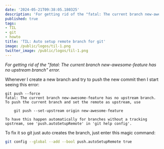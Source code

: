 ```yaml
---
date: '2024-05-21T09:38:05.180325'
description: 'For getting rid of the "fatal: The current branch new-awesome-feature has no upstream branch" error.'
published: true
tags:
- TIL
- git
- howto
title: 'TIL: Auto setup remote branch for git'
image: /public/logos/til-1.png
twitter_image: /public/logos/til-1.png
---
```


*For getting rid of the "fatal: The current branch new-awesome-feature has no upstream branch" error.*

Whenever I create a new branch and try to push the new commit then I start seeing this error:

```
git push --force
fatal: The current branch new-awesome-feature has no upstream branch.
To push the current branch and set the remote as upstream, use

    git push --set-upstream origin new-awesome-feature

To have this happen automatically for branches without a tracking
upstream, see 'push.autoSetupRemote' in 'git help config'.
```

To fix it so git just auto creates the branch, just enter this magic command:

```bash
git config --global --add --bool push.autoSetupRemote true
```

